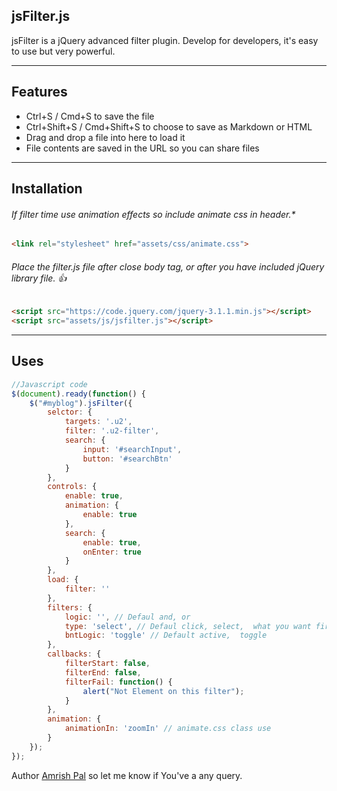 ## jsFilter.js

jsFilter is a jQuery advanced filter plugin. Develop for developers, it's easy to use but very powerful.

---

## Features

 * Ctrl+S / Cmd+S to save the file
 * Ctrl+Shift+S / Cmd+Shift+S to choose to save as Markdown or HTML
 * Drag and drop a file into here to load it
 * File contents are saved in the URL so you can share files

----

## Installation

###### If filter time use animation effects so include animate css in header.*

```html
<link rel="stylesheet" href="assets/css/animate.css">
```


###### Place the filter.js file after close body tag, or after you have included jQuery library file. :+1:

```html
<script src="https://code.jquery.com/jquery-3.1.1.min.js"></script>
<script src="assets/js/jsfilter.js"></script>
```
---
## Uses
```javascript
//Javascript code
$(document).ready(function() {
    $("#myblog").jsFilter({
        selctor: {
            targets: '.u2',
            filter: '.u2-filter',
            search: {
                input: '#searchInput',
                button: '#searchBtn'
            }
        },
        controls: {
            enable: true,
            animation: {
                enable: true
            },
            search: {
                enable: true,
                onEnter: true
            }
        },
        load: {
            filter: ''
        },
        filters: {
            logic: '', // Defaul and, or
            type: 'select', // Defaul click, select,  what you want fire filter on click or on select
            bntLogic: 'toggle' // Default active,  toggle
        },
        callbacks: {
            filterStart: false,
            filterEnd: false,
            filterFail: function() {
                alert("Not Element on this filter");
            }
        },
        animation: {
            animationIn: 'zoomIn' // animate.css class use
        }
    });
});
 ```

Author [Amrish Pal](https://github.com/amrishpal) so let me know if You've a any query.
